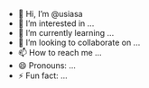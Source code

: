 - 👋 Hi, I’m @usiasa
- 👀 I’m interested in ...
- 🌱 I’m currently learning ...
- 💞️ I’m looking to collaborate on ...
- 📫 How to reach me ...
- 😄 Pronouns: ...
- ⚡ Fun fact: ...

<!---
usiasa/usiasa is a ✨ special ✨ repository because its `README.md` (this file) appears on your GitHub profile.
You can click the Preview link to take a look at your changes.
--->
